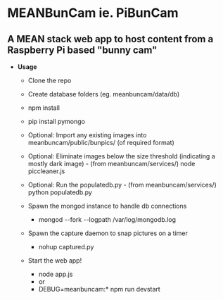 # MEANBunCam ie. PiBunCam

## A MEAN stack web app to host content from a Raspberry Pi based "bunny cam"

* **Usage**
	- Clone the repo
	- Create database folders (eg. meanbuncam/data/db)

	- npm install
	- pip install pymongo

	- Optional: Import any existing images into meanbuncam/public/bunpics/ (of required format)
	- Optional: Eliminate images below the size threshold (indicating a mostly dark image)
			  	- (from meanbuncam/services/) node piccleaner.js 
	- Optional: Run the populatedb.py 
			  	- (from meanbuncam/services/) python populatedb.py

	- Spawn the mongod instance to handle db connections
		- mongod --fork --logpath /var/log/mongodb.log

	- Spawn the capture daemon to snap pictures on a timer
		- nohup captured.py

	- Start the web app!
		- node app.js
		- or
		- DEBUG=meanbuncam:* npm run devstart
